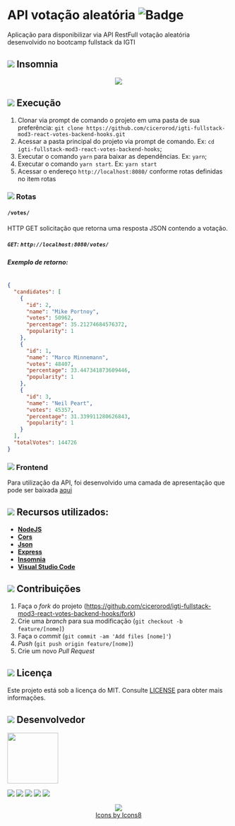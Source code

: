 # API votação aleatória        ![Badge](https://img.shields.io/badge/Status-Conclu%C3%ADdo-green)

Aplicação para disponibilizar via API RestFull votação aleatória desenvolvido no bootcamp fullstack da IGTI

## <img src="https://img.icons8.com/ios-filled/20/000000/browser-window.png"/> Insomnia

<p align="center">
  <img src="https://github.com/cicerorod/igti-fullstack-mod3-react-votes-backend-hooks/blob/master/img/tela.PNG">
</p>

<!--
## ![](https://img.icons8.com/ios-glyphs/20/000000/api.png)  API

`<link>` : <https://randomuser.me/api/?seed=javascript&results=100&nat=BR&noinfo> -->

## ![](https://img.icons8.com/metro/20/000000/run-command.png) Execução

1. Clonar via prompt de comando o projeto em uma pasta de sua preferência: `git clone https://github.com/cicerorod/igti-fullstack-mod3-react-votes-backend-hooks.git`
2. Acessar a pasta principal do projeto via prompt de comando. Ex: `cd igti-fullstack-mod3-react-votes-backend-hooks`;
3. Executar o comando `yarn` para baixar as dependências. Ex: `yarn`;
4. Executar o comando `yarn start`. Ex: `yarn start`
5. Acessar o endereço `http://localhost:8080/` conforme rotas definidas no item rotas



### ![](https://img.icons8.com/metro/20/000000/run-command.png) Rotas

#### `/votes/`

HTTP GET solicitação que retorna uma resposta JSON contendo a votação.

##### `GET`: `http://localhost:8080/votes/`

##### Exemplo de retorno:

```json

{
  "candidates": [
    {
      "id": 2,
      "name": "Mike Portnoy",
      "votes": 50962,
      "percentage": 35.21274684576372,
      "popularity": 1
    },
    {
      "id": 1,
      "name": "Marco Minnemann",
      "votes": 48407,
      "percentage": 33.447341873609446,
      "popularity": 1
    },
    {
      "id": 3,
      "name": "Neil Peart",
      "votes": 45357,
      "percentage": 31.339911280626843,
      "popularity": 1
    }
  ],
  "totalVotes": 144726
}

```

### ![](https://img.icons8.com/wired/20/000000/react.png) Frontend
Para utilização da API, foi desenvolvido uma camada de apresentação que pode ser baixada [aqui][frontend]

<!-- :hammer:-->

## ![](https://img.icons8.com/ios-filled/20/000000/hammer.png) Recursos utilizados:


- **[NodeJS](https://nodejs.org/en/)**
- **[Cors](https://www.npmjs.com/package/cors)**
- **[Json](https://www.w3schools.com/js/js_json_intro.asp)**
- **[Express](http://expressjs.com/)**
- **[Insomnia](https://insomnia.rest/download/)**
- **[Visual Studio Code](https://code.visualstudio.com/?WT.mc_id=hackingcarreira_wmc-github-gllemos)**

## ![](https://img.icons8.com/ios-glyphs/20/000000/pull-request.png) Contribuições

1. Faça o _fork_ do projeto (<https://github.com/cicerorod/igti-fullstack-mod3-react-votes-backend-hooks/fork>)
2. Crie uma _branch_ para sua modificação (`git checkout -b feature/[nome]`)
3. Faça o _commit_ (`git commit -am 'Add files [nome]'`)
4. _Push_ (`git push origin feature/[nome]`)
5. Crie um novo _Pull Request_

## ![](https://img.icons8.com/windows/20/000000/regular-document.png) Licença

Este projeto está sob a licença do MIT. Consulte [LICENSE](https://github.com/cicerorod/igti-fullstack-mod3-react-votes-backend-hooks/blob/master/LICENSE) para obter mais informações.


## ![](https://img.icons8.com/ios-glyphs/22/000000/code-file.png) Desenvolvedor

<img src="https://avatars.githubusercontent.com/cicerorod" width=115>

[![](https://img.icons8.com/fluent/30/000000/github.png)](https://github.com/cicerorod)
[![](https://img.icons8.com/metro/25/000000/linkedin.png)](https://www.linkedin.com/in/c%C3%ADcero-rodrigues-89623784/)
[![](https://img.icons8.com/metro/25/000000/facebook.png)](https://www.facebook.com/cicero.rodrigues.90834)
[![](https://img.icons8.com/material-rounded/29/000000/instagram-new.png)](https://www.instagram.com/cicero_rod/)
[![](https://img.icons8.com/metro/26/000000/email.png)](mailto:cicerorod@gmail.com)

<p align="center">
  <img src="https://img.icons8.com/wired/32/000000/icons8-new-logo.png" >
  </br>
  <a href="https://icons8.com/icon/">Icons by Icons8</a>
</p>



[frontend]: https://nodejs.org/
<!--
[aqui]: https://nodejs.org/
[yarn]: https://yarnpkg.com/
[repo]:https://github.com/cicerorod/igti-fullstack-mod3-react-paises
-->
